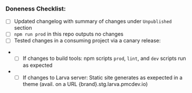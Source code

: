### Doneness Checklist:
- [ ] Updated changelog with summary of changes under `Unpublished` section
- [ ] `npm run prod` in this repo outputs no changes
- [ ] Tested changes in a consuming project via a canary release:
- - [ ] If changes to build tools: npm scripts `prod`, `lint`, and `dev` scripts run as expected
- - [ ] If changes to Larva server: Static site generates as exepected in a theme  (avail. on a URL {brand}.stg.larva.pmcdev.io)